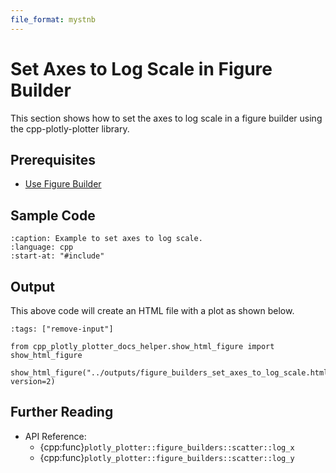 ```yaml
---
file_format: mystnb
---
```


# Set Axes to Log Scale in Figure Builder

This section shows how to set the axes to log scale in a figure builder using the cpp-plotly-plotter library.

## Prerequisites

- [Use Figure Builder](../get_started/use_figure_builder.md)

## Sample Code

```{literalinclude} /../../../examples/figure_builders/set_axes_to_log_scale.cpp
:caption: Example to set axes to log scale.
:language: cpp
:start-at: "#include"
```

## Output

This above code will create an HTML file with a plot as shown below.

```{code-cell}
:tags: ["remove-input"]

from cpp_plotly_plotter_docs_helper.show_html_figure import show_html_figure

show_html_figure("../outputs/figure_builders_set_axes_to_log_scale.html", version=2)
```

## Further Reading

- API Reference:
  - {cpp:func}`plotly_plotter::figure_builders::scatter::log_x`
  - {cpp:func}`plotly_plotter::figure_builders::scatter::log_y`
